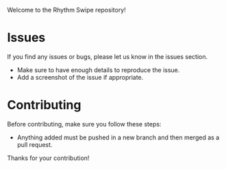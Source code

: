 Welcome to the Rhythm Swipe repository!

# Issues

If you find any issues or bugs, please let us know in the issues section.

- Make sure to have enough details to reproduce the issue.
- Add a screenshot of the issue if appropriate.


# Contributing

Before contributing, make sure you follow these steps:

- Anything added must be pushed in a new branch and then merged as a pull request.


Thanks for your contribution!

